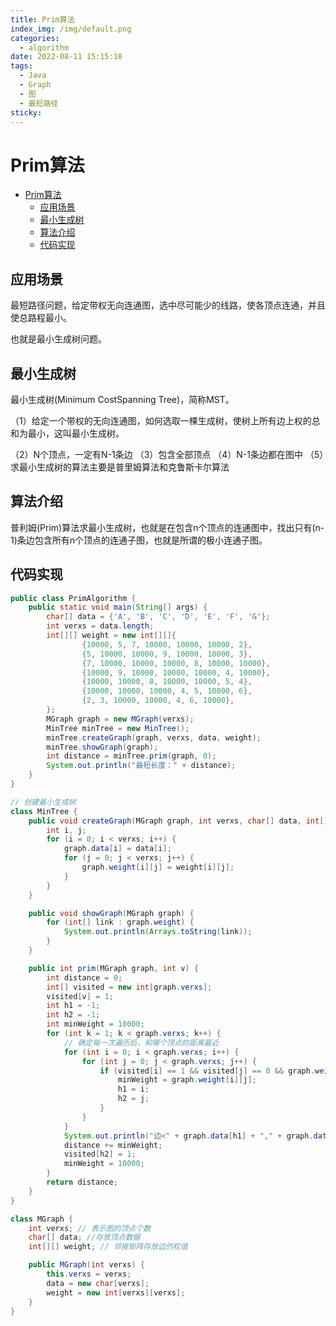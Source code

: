```yaml
---
title: Prim算法
index_img: /img/default.png
categories: 
  - algorithm
date: 2022-08-11 15:15:18
tags: 
  - Java
  - Graph
  - 图
  - 最短路径
sticky: 
---
```


# Prim算法

- [Prim算法](#prim算法)
  - [应用场景](#应用场景)
  - [最小生成树](#最小生成树)
  - [算法介绍](#算法介绍)
  - [代码实现](#代码实现)

## 应用场景

最短路径问题，给定带权无向连通图，选中尽可能少的线路，使各顶点连通，并且使总路程最小。

也就是最小生成树问题。

## 最小生成树

最小生成树(Minimum CostSpanning Tree)，简称MST。

（1）给定一个带权的无向连通图，如何选取一棵生成树，使树上所有边上权的总和为最小，这叫最小生成树。

（2）N个顶点，一定有N-1条边
（3）包含全部顶点
（4）N-1条边都在图中
（5）求最小生成树的算法主要是普里姆算法和克鲁斯卡尔算法

## 算法介绍

普利姆(Prim)算法求最小生成树，也就是在包含n个顶点的连通图中，找出只有(n-1)条边包含所有n个顶点的连通子图，也就是所谓的极小连通子图。

## 代码实现

```java
public class PrimAlgorithm {
    public static void main(String[] args) {
        char[] data = {'A', 'B', 'C', 'D', 'E', 'F', 'G'};
        int verxs = data.length;
        int[][] weight = new int[][]{
                {10000, 5, 7, 10000, 10000, 10000, 2},
                {5, 10000, 10000, 9, 10000, 10000, 3},
                {7, 10000, 10000, 10000, 8, 10000, 10000},
                {10000, 9, 10000, 10000, 10000, 4, 10000},
                {10000, 10000, 8, 10000, 10000, 5, 4},
                {10000, 10000, 10000, 4, 5, 10000, 6},
                {2, 3, 10000, 10000, 4, 6, 10000},
        };
        MGraph graph = new MGraph(verxs);
        MinTree minTree = new MinTree();
        minTree.createGraph(graph, verxs, data, weight);
        minTree.showGraph(graph);
        int distance = minTree.prim(graph, 0);
        System.out.println("最短长度：" + distance);
    }
}

// 创建最小生成树
class MinTree {
    public void createGraph(MGraph graph, int verxs, char[] data, int[][] weight) {
        int i, j;
        for (i = 0; i < verxs; i++) {
            graph.data[i] = data[i];
            for (j = 0; j < verxs; j++) {
                graph.weight[i][j] = weight[i][j];
            }
        }
    }

    public void showGraph(MGraph graph) {
        for (int[] link : graph.weight) {
            System.out.println(Arrays.toString(link));
        }
    }

    public int prim(MGraph graph, int v) {
        int distance = 0;
        int[] visited = new int[graph.verxs];
        visited[v] = 1;
        int h1 = -1;
        int h2 = -1;
        int minWeight = 10000;
        for (int k = 1; k < graph.verxs; k++) {
            // 确定每一次遍历后，和哪个顶点的距离最近
            for (int i = 0; i < graph.verxs; i++) {
                for (int j = 0; j < graph.verxs; j++) {
                    if (visited[i] == 1 && visited[j] == 0 && graph.weight[i][j] < minWeight) {
                        minWeight = graph.weight[i][j];
                        h1 = i;
                        h2 = j;
                    }
                }
            }
            System.out.println("边<" + graph.data[h1] + "," + graph.data[h2] + "> 权值：" + minWeight);
            distance += minWeight;
            visited[h2] = 1;
            minWeight = 10000;
        }
        return distance;
    }
}

class MGraph {
    int verxs; // 表示图的顶点个数
    char[] data; //存放顶点数据
    int[][] weight; // 邻接矩阵存放边的权值

    public MGraph(int verxs) {
        this.verxs = verxs;
        data = new char[verxs];
        weight = new int[verxs][verxs];
    }
}
```